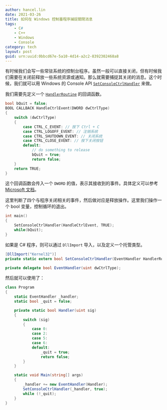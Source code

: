 ```yaml
---
author: hancel.lin
date: 2021-03-26
title: 如何在 Windows 控制臺程序捕捉關閉消息
tags: 
    - C#
    - C++
    - Windows
    - Console
category: tech
layout: post
guid: urn:uuid:0bbcd67e-5a10-4d14-a2c2-8392302468a8
---
```


有时候我们会写一些常驻系统的控制台程序。虽然一般可以直接关闭，但有时候我们需要在关闭前释放一些系统资源或通知。那么就需要捕捉其关闭的消息。这个时候，我们就可以用 Windows 的 Console API [`SetConsoleCtrlHandler`](https://docs.microsoft.com/en-us/windows/console/setconsolectrlhandler) 来做。

<!--more-->

我们需要先定义一个 [`HandlerRoutine`](https://docs.microsoft.com/zh-cn/windows/console/handlerroutine) 的回调函数。

```cpp
bool bQuit = false;
BOOL CALLBACK HandleCtrlEvent(DWORD dwCtrlType)
{
    switch (dwCtrlType)
    {
        case CTRL_C_EVENT: // 按下 Ctrl + C
        case CTRL_LOGOFF_EVENT: // 注销系统
        case CTRL_SHUTDOWN_EVENT: // 关闭系统
        case CTRL_CLOSE_EVENT: // 按下关闭按钮
        default:
            // do something to release
            bQuit = true;
            return false;
    }
	return TRUE;
}
```

这个回调函数会传入一个 `DWORD` 的值，表示其接收到的事件。具体定义可以参考 [Microsoft 文档](
https://docs.microsoft.com/zh-cn/windows/console/handlerroutine#parameters)。

这里判断了四个与程序关闭相关的事件，然后做对应是释放操作。这里我们操作一个 bool 变量，控制循环的退出。

```cpp
int main()
{
    SetConsoleCtrlHandler(HandleCtrlEvent, TRUE);
    while(bQuit);
}
```

如果是 C# 程序，则可以通过 `DllImport` 导入，以及定义一个托管类型。
```csharp
[DllImport("Kernel32")]
private static extern bool SetConsoleCtrlHandler(EventHandler HandlerRoutine, bool Add);

private delegate bool EventHandler(uint dwCtrlType);
```

然后就可以使用了：

```csharp
class Program
{
    static EventHandler _handler;
    static bool _quit = false;

    private static bool Handler(uint sig)
    {
        switch (sig)
        {
            case 0:
            case 2:
            case 5:
            case 6:
            default:
                _quit = true;
                return false;
        }
    }

    static void Main(string[] args)
    {
        _handler += new EventHandler(Handler);
        SetConsoleCtrlHandler(_handler, true);
        while (!_quit);
    }
}
```